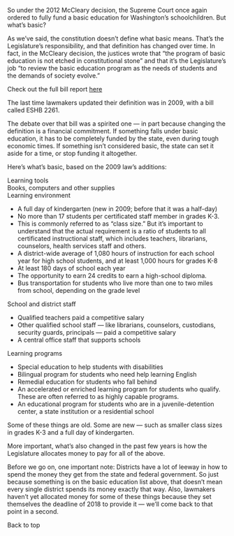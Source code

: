 So under the 2012 McCleary decision, the Supreme Court once again ordered to fully fund a basic education for Washington’s schoolchildren. But what’s basic?  

As we’ve said, the constitution doesn’t define what basic means. That’s the Legislature’s responsibility, and that definition has changed over time. In fact, in the McCleary decision, the justices wrote that “the program of basic education is not etched in constitutional stone” and that it’s the Legislature’s job “to review the basic education program as the needs of students and the demands of society evolve.” 

<aside class="sidebar">
  Check out the full bill report <a href="http://lawfilesext.leg.wa.gov/biennium/2009-10/Pdf/Bill%20Reports/House/2261-S.E%20HBR%20FBR%2009.pdf">here</a>
</aside>

The last time lawmakers updated their definition was in 2009, with a bill called ESHB 2261.

The debate over that bill was a spirited one &mdash; in part because changing the definition is a financial commitment. If something falls under basic education, it has to be completely funded by the state, even during tough economic times. If something isn’t considered  basic, the state can set it aside for a time, or stop funding it altogether. 

Here’s what’s basic, based on the 2009 law’s additions:
<div class="block">
  <div class="hed"><i class="fa fa-check-square-o"></i> Learning tools</div>
  Books, computers and other supplies 
</div>

<div class="block">
  <div class="hed"><i class="fa fa-check-square-o"></i> Learning environment</div>
  <ul>
    <li>A full day of kindergarten (new in 2009; before that it was a half-day) 
    <li>No more than 17 students per certificated staff member in grades K-3.
    <li>This is commonly referred to as “class size.” But it’s important to understand that the actual requirement is a ratio of students to all certificated instructional staff, which includes teachers, librarians, counselors, health services staff and others.
    <li>A district-wide average of 1,080 hours of instruction for each school year for high school students, and at least 1,000 hours for grades K-8
    <li>At least 180 days of school each year
    <li>The opportunity to earn 24 credits to earn a high-school diploma. 
    <li>Bus transportation for students who live more than one to two miles from school, depending on the grade level 
</div>

<div class="block">
  <div class="hed"><i class="fa fa-check-square-o"></i> School and district staff</div>
  <ul>
    <li>Qualified teachers paid a competitive salary
    <li>Other qualified school staff &mdash; like librarians, counselors, custodians, security guards, principals &mdash; paid a competitive salary
    <li>A central office staff that supports schools 
</div>

<div class="block">
  <div class="hed"><i class="fa fa-check-square-o"></i> Learning programs</div>
  <ul>
    <li>Special education to help students with disabilities  
    <li>Bilingual program for students who need help learning English  
    <li>Remedial education for students who fall behind
    <li>An accelerated or enriched learning program for students who qualify. These are often referred to as highly capable programs.  
    <li>An educational program for students who are in a juvenile-detention center,  a state institution or a residential school
</div>

Some of these things are old. Some are new &mdash; such as smaller class sizes in grades K-3 and a full day of kindergarten.  

More important, what’s also changed in the past few years is how the Legislature allocates money to pay for all of the above.  

Before we go on, one important note: Districts have a lot of leeway in how to spend the money they get from the state and federal government. So just because something is on the basic education list above, that doesn’t mean every single district spends its money exactly that way. Also, lawmakers haven’t yet allocated money for some of these things because they set themselves the deadline of 2018 to provide it &mdash; we’ll come back to that point in a second.


<div class="top">Back to top</div>
